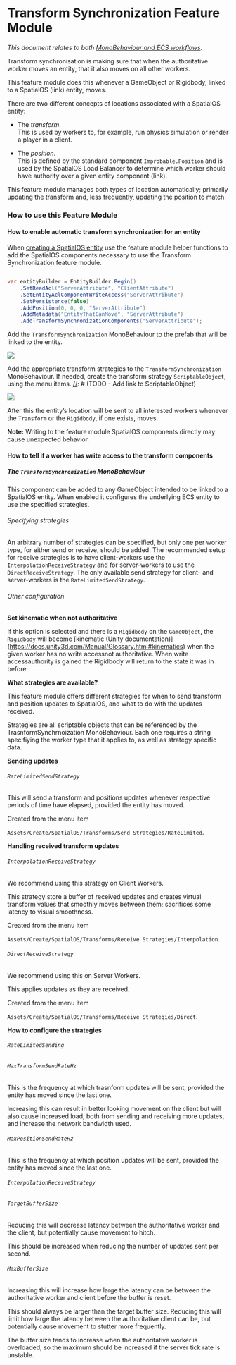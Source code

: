[//]: # (Doc of docs reference 35)
[//]: # (TODO - tech writer review - doc 35)
[//]: # (TODO - formatting needs consideration)
[//]: # (TODO - Add links as noted - doc 35)
[//]: # (TODO - ongoing updates in this doc https://docs.google.com/document/d/1fX6CP1OGBx281dAQmsNpp7bfnnXUmnyLwHCWOx3wz8E/edit#)

# Transform Synchronization Feature Module
_This document relates to both [MonoBehaviour and ECS workflows]({{urlRoot}}/content/intro-workflows-spatialos-entities)._

Transform synchronisation is making sure that when the authoritative worker moves an entity, that it also moves on all other workers.

This feature module does this whenever a GameObject or Rigidbody, linked to a SpatialOS (link) entity, moves.

There are two different concepts of locations associated with a SpatialOS entity:

* The *transform*. <br/>
This is used by workers to, for example, run physics simulation or render a player in a client.

[//]: # (TODO - Add link below to `Improbable.Position`, Load Balancer, as noted - doc 35)
* The *position*. <br/>
This is defined by the standard component `Improbable.Position`  and is used by the SpatialOS Load Balancer to determine which worker should have authority over a given entity component (link).

This feature module manages both types of location automatically; primarily updating the transform and, less frequently, updating the position to match.

### How to use this Feature Module

#### How to enable automatic transform synchronization for an entity
[//]: # (TODO - Add link below to feature module helper function as noted - doc 35)
When [creating a SpatialOS entity]({{urlRoot}}/content/gameobject/create-delete-spatialos-entities) use the feature module helper functions to add the SpatialOS components necessary to use the Transform Synchronization feature module.

```csharp

var entityBuilder = EntityBuilder.Begin()
    .SetReadAcl("ServerAttribute", "ClientAttribute")
    .SetEntityAclComponentWriteAccess("ServerAttribute")
    .SetPersistence(false)
    .AddPosition(0, 0, 0, "ServerAttribute")
    .AddMetadata("EntityThatCanMove", "ServerAttribute")
    .AddTransformSynchronizationComponents("ServerAttribute");
```
[//]: # (TODO - Add link to TransformSynchronization)
Add the `TransformSynchronization` MonoBehaviour to the prefab that will be linked to the entity.

![]({{assetRoot}}assets/image-transform-feature-module-md-0.png)

[//]: # (TODO - Add link to transform strategies)
Add the appropriate transform strategies to the `TransformSynchronization` MonoBehaviour. If needed, create the transform strategy `ScriptableObject`, using the menu items.
[//]: # (TODO - Add link to ScriptableObject)

![]({{assetRoot}}assets/image-transform-feature-module-md-1.png)

After this the entity’s location will be sent to all interested workers whenever the `Transform` or the `Rigidbody`, if one exists, moves.

**Note:** Writing to the feature module SpatialOS components directly may cause unexpected behavior.

#### How to tell if a worker has write access to the transform components


##### The `TransformSynchronization` MonoBehaviour

This component can be added to any GameObject intended to be linked to a SpatialOS entity. When enabled it configures the underlying ECS entity to use the specified strategies.

###### Specifying strategies

An arbitrary number of strategies can be specified, but only one per worker type, for either send or receive, should be added. The recommended setup for receive strategies is to have client-workers use the `InterpolationReceiveStrategy` and for server-workers to use the `DirectReceiveStrategy`. The only available send strategy for client- and server-workers is the `RateLimitedSendStrategy`.

###### Other configuration

**Set kinematic when not authoritative**

If this option is selected and there is a `Rigidbody` on the `GameObject`, the `Rigidbody` will become [kinematic (Unity documentation)] (https://docs.unity3d.com/Manual/Glossary.html#kinematics) when the given worker has no write accessnot authoritative. When write accessauthority is gained the Rigidbody will return to the state it was in before.

**What strategies are available?**

This feature module offers different strategies for when to send transform and position updates to SpatialOS, and what to do with the updates received.

Strategies are all scriptable objects that can be referenced by the TrasnformSynchrnoization MonoBehaviour. Each one requires a string specifiying the worker type that it applies to, as well as strategy specific data.

**Sending updates**

###### `RateLimitedSendStrategy`

This will send a transform and positions updates whenever respective periods of time have elapsed, provided the entity has moved.

Created from the menu item

`Assets/Create/SpatialOS/Transforms/Send Strategies/RateLimited`.

**Handling received transform updates**

###### `InterpolationReceiveStrategy`

We recommend using this strategy on Client Workers.

This strategy store a buffer of received updates and creates virtual transform values that smoothly moves between them; sacrifices some latency to visual smoothness.

Created from the menu item

`Assets/Create/SpatialOS/Transforms/Receive Strategies/Interpolation`.


###### `DirectReceiveStrategy`

We recommend using this on Server Workers.

This applies updates as they are received.

Created from the menu item

`Assets/Create/SpatialOS/Transforms/Receive Strategies/Direct`.

**How to configure the strategies**

###### `RateLimitedSending`

###### `MaxTransformSendRateHz`

This is the frequency at which trasnform updates will be sent, provided the entity has moved since the last one.

Increasing this can result in better looking movement on the client but will also cause increased load, both from sending and receiving more updates, and increase the network bandwidth used.

###### `MaxPositionSendRateHz`

This is the frequency at which position updates will be sent, provided the entity has moved since the last one.

###### `InterpolationReceiveStrategy`

###### `TargetBufferSize`

Reducing this will decrease latency between the authoritative worker and the client, but potentially cause movement to hitch.

This should be increased when reducing the number of updates sent per second.

###### `MaxBufferSize`

Increasing this will increase how large the latency can be between the authoritative worker and client before the buffer is reset.

This should always be larger than the target buffer size. Reducing this will limit how large the latency between the authoritative client can be, but potentially cause movement to stutter more frequently.

The buffer size tends to increase when the authoritative worker is overloaded, so the maximum should be increased if the server tick rate is unstable.
